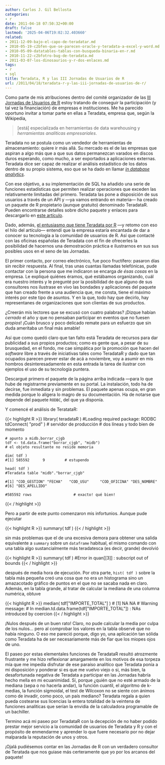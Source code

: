 ```yaml
---
author: Carlos J. Gil Bellosta
categories:
- r
date: 2011-04-18 07:50:32+00:00
draft: false
lastmod: '2025-04-06T19:02:32.403660'
related:
- 2011-12-09-bajo-el-capo-de-teradatar.md
- 2010-05-19-c2bfen-que-se-parecen-oracle-y-teradata-a-excel-y-word.md
- 2010-05-09-datatables-tablas-con-busqueda-binaria-en-r.md
- 2010-11-22-c2bfotro-bug-de-teradata.md
- 2011-03-07-los-dinosaurios-y-r-dos-enlaces.md
tags:
- r
- sql
title: Teradata, R y las III Jornadas de Usuarios de R
url: /2011/04/18/teradata-r-y-las-iii-jornadas-de-usuarios-de-r/
---
```


Como parte de mis atribuciones dentro del comité organizador de las [III Jornadas de Usuarios de R](http://www.usar.org.es) estoy tratando de conseguir la participación (y tal vez la financiación) de empresas e instituciones. Me ha parecido oportuno invitar a tomar parte en ellas a Teradata, empresa que, según la Wikipedia,


>[está] especializada en herramientas de data warehousing y _herramientas analíticas empresariales_.



Teradata no se postula como un vendedor de herramientas de almacenamiento: quiere ir más allá. Su mercado es el de las empresas que aspiran a algo más que a que sus datos permanezcan varados en discos duros esperando, como mucho, a ser exportados a aplicaciones externas. Teradata dice ser capaz de realizar el análisis estadístico de los datos dentro de su propio sistema, eso que se ha dado en llamar _[in database analytics](http://en.wikipedia.org/wiki/In-database_processing)_.

Con ese objetivo, a su implementación de SQL ha añadido una serie de funciones estadísticas que permiten realizar operaciones que exceden las relativamente limitadas del primero. Teradata las pone a disposición de sus usuarios a través de un API y —ya vamos entrando en materia— ha creado un paquete de R propietario (aunque gratuito) denominado TeradataR. Pueden encontrarse detalles sobre dicho paquete y enlaces para descargarlo en [este artículo](http://developer.teradata.com/applications/articles/in-database-analytics-with-teradata-r).

Dado, además, [el entusiasmo que tiene Teradata por R](http://www.teradatamagazine.com/v09n03/Connections/R-you-ready/) —y retomo con eso el hilo del artículo— entendí que la empresa estaría encantada de dar a conocer su tecnología a la comunidad de usuarios de R. Así que contacté con las oficinas españolas de Teradata con el fin de ofrecerles la posibilidad de hacernos una demostración práctica e ilustrarnos en sus sus posibles usos en el seno de las Jornadas.

El primer contacto, por correo electrónico, fue poco fructífero: pasaron días sin recibir respuesta. Al final, tras unas cuantas llamadas telefónicas, pude contactar con la persona que me indicaron se encarga _de ésas cosas_ en la empresa. Le expliqué quiénes éramos, qué estábamos organizando, cuál era nuestro interés y le pregunté por la posibilidad de que alguno de sus consultores nos ilustrase en vivo las bondades y aplicaciones del paquete que han creado frente a una audiencia que, me consta, tiene el máximo interés por este tipo de asuntos. Y en la que, todo hay que decirlo, hay representanes de organizaciones que son clientas de sus productos.

¿Creerán mis lectores que se excusó con cuatro palabras? ¡Dizque habían _cerrado_ el año y que no pensaban participar en eventos que no fuesen _propios_! ¡Cuán brusco y poco delicado remate para un esfuerzo que sin duda ameritaba un final más amable!

Así que como quedó claro que tan falto está Teradata de recursos para dar publicidad a sus propios productos; como es gente que, a pesar de su brusquedad, en el fondo, me cae simpática por la promoción que hacen del _software_ libre a través de iniciativas tales como TeradataR y dado que tan ocupados parecen prever estar de acá a noviembre, voy a asumir en mis hombros desinteresadamente en esta entrada la tarea de ilustrar con ejemplos el uso de su tecnología puntera.

Descargué primero el paquete de la página arriba indicada —para lo que hube de registrarme previamente en su portal. La instalación, todo ha de decirse, fue inmediata y sin problemas. El paquete apenas ocupa, en gran medida porque lo aligera lo magro de su documentación. Ha de notarse que depende del paquete `RODBC`, del que ya disponía.

Y comencé el análisis de TeratataR:


{{< highlight R >}}
    library( teradataR )
    #Loading required package: RODBC
    tdConnect( "prod" )           # servidor de producción
                                  # dos líneas y todo bien de momento

    # apunto a midb.borrar_cjgb
    tdf <- td.data.frame("borrar_cjgb", "midb")
    # el objeto resultante no reside memoria

    dim( tdf )
    #[1] 585592      9         # estupendo

    head( tdf )
    #Teradata table "midb"."borrar_cjgb"

    #[1] "COD_GESTION" "FECHA"   "COD_USU"     "COD_OFICINA" "DES_NOMBRE"
    #[6] "DES_APELLIDO"

    #585592 rows                   # exacto! qué bien!
{{< / highlight >}}


Pero a partir de este punto comenzaron mis infortunios. Aunque pude ejecutar


{{< highlight R >}}
    summary( tdf )
{{< / highlight >}}


sin más problemas que el de una excesiva demora para obtener una salida equivalente a `summary` sobre un `dataframe` habitual, el mismo comando con una tabla algo sustancialmente más teradatesca (es decir, grande) devolvió


{{< highlight R >}}
    summary( tdf )
    #Error in quan[[3]] : subscript out of bounds
{{< / highlight >}}


después de media hora de ejecución. Por otra parte, `hist( tdf )` sobre la tabla más pequeña creó una cosa que no era un histograma sino un amazacotado gráfico de puntos en el que no se sacaba nada en claro. Además, en la tabla grande, al tratar de calcular la mediana de una columna numérica, obtuve


{{< highlight R >}}
    median( tdf["IMPORTE_TOTAL"] )
    # [1] NA NA
    # Warning message:
    # In median.td.data.frame(tdf["IMPORTE_TOTAL"]) : NAs introduced by coercion
{{< / highlight >}}


¡Nulos después de un buen rato! Claro, no pude calcular la media por culpa de los nulos... pero al comprobar los valores en la tabla observé que no había ninguno. O eso me pareció porque, digo yo, una aplicación tan sólida como Teradata ha de ser necesariamente más de fiar que los miopes ojos de uno.

El paseo por estas elementales funciones de TeradataR resultó atrozmente frustrante y me hizo reflexionar amargamente en los motivos de esa torpeza mía que me impedía disfrutar de ese paraíso analítico que Teradata ponía a mi disposición y ponderar si es que me vuelvo viejo o si, más bien, la desafortunada negativa de Teradata a participar en las Jornadas habría hecho mella en mi ecuanimidad. Sí, porque ¿quién que no esté armado de la mediana (sepa o no hacerla andar), la función cuantil, el algoritmo de k-medias, la función sigmoidal, el test de Wilcoxon no se siente con ánimos como de invadir, como poco, un país mediano? Teradata regala a quien pueda costearse sus licencias la entera totalidad de la veintena de funciones analíticas que serían la envidia de la calculadora programable de un bachiller.

Termino acá mi paseo por TeradataR con la decepción de no haber podido prestar mejor servicio a la comunidad de usuarios de Teradata y R y con el propósito de enmendarme y aprender lo que fuere necesario por no dejar malparada la reputación de unos y otros.

¡Ojalá pudiésemos contar en las Jornadas de R con un verdadero consultor de Teratada que nos guiase más certeramente que yo por los arcanos del paquete!